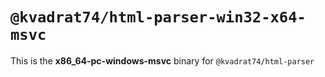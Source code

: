 # `@kvadrat74/html-parser-win32-x64-msvc`

This is the **x86_64-pc-windows-msvc** binary for `@kvadrat74/html-parser`
